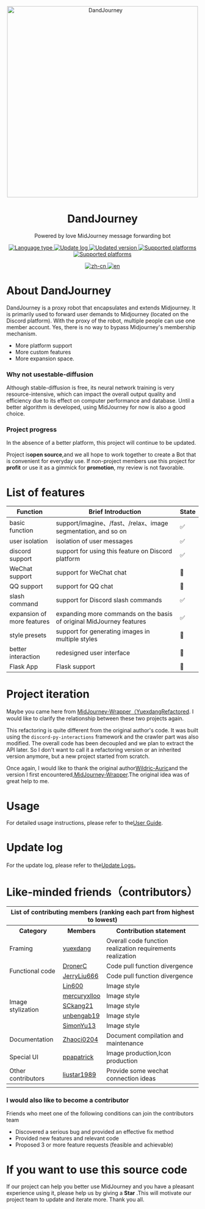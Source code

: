 <p align="center">
  <img width="500" src="https://user-images.githubusercontent.com/56034408/233843417-32cdc382-88db-4e9e-8d63-272b19d2d5c6.png" alt="DandJourney">
  
  <h1 align="center">DandJourney</h1>
  <p align="center"> Powered by love MidJourney message forwarding bot </p>
</p>

<p align="center">
  <a href="#">
    <img alt="Language type" src="https://img.shields.io/badge/language-Python-blue?style=flat&logo=python&logoColor=white" />
  </a>
  <a href="https://github.com/yuexdang/DandJourneyOffline/blob/main/Doc/UpdateLogs.md">
    <img alt="Update log" src="https://img.shields.io/badge/Update--Log-ClickHere-brightgreen?style=flat&logo=uploaded&logoColor=white" />
  </a>
  <a href="https://github.com/yuexdang/DandJourneyOffline/releases">
    <img alt="Updated version" src="https://img.shields.io/github/downloads/yuexdang/DandJourneyOffline/total.svg?style=flat&logo=docusign&logoColor=white" />
  </a>
  <a href="#">
    <img alt="Supported platforms" src="https://img.shields.io/badge/chat-discord-blue?style=flat&logo=discord&logoColor=white" />
  </a>
   <a href="#">
    <img alt="Supported platforms" src="https://img.shields.io/badge/chat-wechat-green?style=flat&logo=wechat&logoColor=white" />
  </a>
</p>

<p align="center">
    <a href="https://github.com/yuexdang/DandJourneyOffline/blob/main/README.md">
      <img alt="zh-cn" src="https://img.shields.io/badge/-%E4%B8%AD%E6%96%87-lightgrey" />
    </a> 
    <a href="#">
      <img alt="en" src="https://img.shields.io/badge/-ENGLISH-blue" />
    </a> 
</p>

# About DandJourney

DandJourney is a proxy robot that encapsulates and extends Midjourney. It is primarily used to forward user demands to Midjourney (located on the Discord platform). With the proxy of the robot, multiple people can use one member account. Yes, there is no way to bypass Midjourney's membership mechanism.

- More platform support
- More custom features
- More expansion space.

### Why not usestable-diffusion

Although stable-diffusion is free, its neural network training is very resource-intensive, which can impact the overall output quality and efficiency due to its effect on computer performance and database. Until a better algorithm is developed, using MidJourney for now is also a good choice.

### Project progress

In the absence of a better platform, this project will continue to be updated.

Project is**open source**,and we all hope to work together to create a Bot that is convenient for everyday use. If non-project members use this project for **profit** or use it as a gimmick for **promotion**, my review is not favorable.

# List of features
|  Function  | Brief Introduction | State |
|  ----  | ----  | ---- |
| basic function | support/imagine、/fast、/relax、image segmentation, and so on | ✅ |
| user isolation | isolation of user messages | ✅ |
| discord support | support for using this feature on Discord platform | ✅ |
| WeChat support  | support for WeChat chat | 🚧 |
| QQ support | support for QQ chat | 🚧 |
| slash command | support for Discord slash commands | ✅ |
| expansion of more features | expanding more commands on the basis of original MidJourney features | ✅ |
| style presets | support for generating images in multiple styles | 🚧 |
| better interaction | redesigned user interface | 🚧 |
| Flask App | Flask support | 🚧 |

# Project iteration

Maybe you came here from [MidJourney-Wrapper（YuexdangRefactored](https://github.com/yuexdang/MidJourney-Wrapper). I would like to clarify the relationship between these two projects again.

This refactoring is quite different from the original author's code. It was built using the `discord-py-interactions` framework and the crawler part was also modified. The overall code has been decoupled and we plan to extract the API later. So I don't want to call it a refactoring version or an inherited version anymore, but a new project started from scratch.

Once again, I would like to thank the original author[Wildric-Auric](https://github.com/Wildric-Auric)and the version I first encountered,[MidJourney-Wrapper](https://github.com/Wildric-Auric/MidJourney-Wrapper).The original idea was of great help to me.

# Usage

For detailed usage instructions, please refer to the[User Guide](https://github.com/yuexdang/DandJourneyOffline/blob/main/Doc/Usage.md).

# Update log

 For the update log, please refer to the[Update Logs](https://github.com/yuexdang/DandJourneyOffline/blob/main/Doc/UpdateLogs.md)。

# Like-minded friends（contributors）

<table>
<thead>
  <tr>
    <th colspan="3">List of contributing members (ranking each part from highest to lowest)</th>
  </tr>
</thead>
<tbody>
  <tr>
    <th>Category</td>
    <th>Members</td>
    <th>Contribution statement</td>
  </tr>
  <tr>
    <td>Framing</td>
    <td><a href="https://github.com/yuexdang">yuexdang</a></td>
    <td>Overall code function realization requirements realization</td>
  </tr>
  <tr>
    <td rowspan="2">Functional code</td>
    <td><a href="https://github.com/DronerC">DronerC</a></td>
    <td>Code pull function divergence</td>
  </tr>
  <tr>
    <td><a href="https://github.com/JerryLiu666">JerryLiu666</a></td>
    <td>Code pull function divergence</td>
  </tr>
  <tr>
    <td rowspan="5">Image stylization</td>
    <td><a href="https://github.com/Lin600">Lin600</a></td>
    <td>Image style</td>
  </tr>
  <tr>
    <td><a href="https://github.com/mercuryxlloo">mercuryxlloo</a></td>
    <td>Image style</td>
  </tr>
  <tr>
    <td><a href="https://github.com/SCkang21">SCkang21</a></td>
    <td>Image style</td>
  </tr>
  <tr>
    <td><a href="https://github.com/unbengab19">unbengab19</a></td>
    <td>Image style</td>
  </tr>
  <tr>
    <td><a href="https://github.com/SimonYu13">SimonYu13</a></td>
    <td>Image style</td>
  </tr>
  <tr>
    <td>Documentation</td>
    <td><a href="https://github.com/Zhaoci0204">Zhaoci0204</a></td>
    <td>Document compilation and maintenance</td>
  </tr>
  <tr>
    <td>Special UI</td>
    <td><a href="https://github.com/ppapatrick">ppapatrick</a></td>
    <td>Image production,Icon production</td>
  </tr>
  <tr>
    <td>Other contributors</td>
    <td><a href="https://github.com/liustar1989">liustar1989</a></td>
    <td>Provide some wechat connection ideas</td>
  </tr>
  <tr>
  <th></th>
  <th></th>
  <th></th>
  </tr>
</tbody>
</table>

### I would also like to become a contributor

Friends who meet one of the following conditions can join the contributors team
- Discovered a serious bug and provided an effective fix method
- Provided new features and relevant code
- Proposed 3 or more feature requests (feasible and achievable)

# If you want to use this source code

 If our project can help you better use MidJourney and you have a pleasant experience using it, please help us by giving a **Star** .This will motivate our project team to update and iterate more. Thank you all.